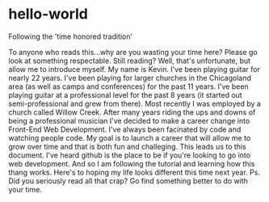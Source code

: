 # hello-world
Following the 'time honored tradition'

To anyone who reads this...why are you wasting your time here? Please go look at something respectable. 
Still reading? Well, that's unfortunate, but allow me to introduce myself. My name is Kevin. I've been playing guitar for nearly 22 years. I've been playing for larger churches in the Chicagoland area (as well as camps and conferences) for the past 11 years. I've been playing guitar at a professional level for the past 8 years (it started out semi-professional and grew from there). Most recently I was employed by a church called Willow Creek. After many years riding the ups and downs of being a professional musician I've decided to make a career change into Front-End Web Development. I've always been facinated by code and watching people code. My goal is to launch a career that will allow me to grow over time and that is both fun and challeging. 
This leads us to this document. I've heard github is the place to be if you're looking to go into web development. And so I am following the tutorial and learning how this thang works. 
Here's to hoping my life looks different this time next year. 
Ps. Did you seriously read all that crap? Go find something better to do with your time. 
